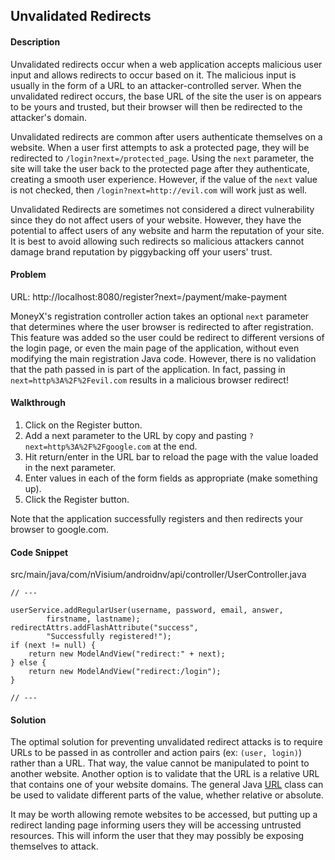 ## Unvalidated Redirects

#### Description

Unvalidated redirects occur when a web application accepts malicious user input and allows redirects to occur based on it. The malicious input is usually in the form of a URL to an attacker-controlled server. When the unvalidated redirect occurs, the base URL of the site the user is on appears to be yours and trusted, but their browser will then be redirected to the attacker's domain.

Unvalidated redirects are common after users authenticate themselves on a website. When a user first attempts to ask a protected page, they will be redirected to ```/login?next=/protected_page```. Using the ```next``` parameter, the site will take the user back to the protected page after they authenticate, creating a smooth user experience. However, if the value of the ```next``` value is not checked, then ```/login?next=http://evil.com``` will work just as well.

Unvalidated Redirects are sometimes not considered a direct vulnerability since they do not affect users of your website. However, they have the potential to affect users of any website and harm the reputation of your site. It is best to avoid allowing such redirects so malicious attackers cannot damage brand reputation by piggybacking off your users' trust.

#### Problem
URL: http://localhost:8080/register?next=/payment/make-payment

MoneyX's registration controller action takes an optional ```next``` parameter that determines where the user browser is redirected to after registration. This feature was added so the user could be redirect to different versions of the login page, or even the main page of the application, without even modifying the main registration Java code. However, there is no validation that the path passed in is part of the application. In fact, passing in ```next=http%3A%2F%2Fevil.com``` results in a malicious browser redirect!

#### Walkthrough
1. Click on the Register button.
2. Add a next parameter to the URL by copy and pasting ```?next=http%3A%2F%2Fgoogle.com``` at the end.
3. Hit return/enter in the URL bar to reload the page with the value loaded in the next parameter.
4. Enter values in each of the form fields as appropriate (make something up).
5. Click the Register button.

Note that the application successfully registers and then redirects your browser to google.com.

#### Code Snippet
src/main/java/com/nVisium/androidnv/api/controller/UserController.java

```
// ---

userService.addRegularUser(username, password, email, answer,
		firstname, lastname);
redirectAttrs.addFlashAttribute("success",
		"Successfully registered!");
if (next != null) {
	return new ModelAndView("redirect:" + next);
} else {
	return new ModelAndView("redirect:/login");
}

// ---
```

#### Solution

The optimal solution for preventing unvalidated redirect attacks is to require URLs to be passed in as controller and action pairs (ex: ```(user, login)```) rather than a URL. That way, the value cannot be manipulated to point to another website. Another option is to validate that the URL is a relative URL that contains one of your website domains. The general Java [URL](https://docs.oracle.com/javase/8/docs/api/java/net/URL.html) class can be used to validate different parts of the value, whether relative or absolute.

It may be worth allowing remote websites to be accessed, but putting up a redirect landing page informing users they will be accessing untrusted resources. This will inform the user that they may possibly be exposing themselves to attack.
